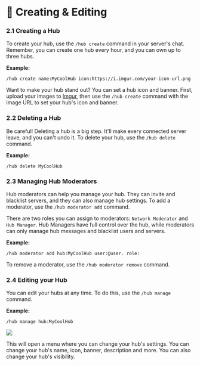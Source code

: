 # 💼 Creating & Editing

### 2.1 Creating a Hub

To create your hub, use the `/hub create` command in your server's chat. Remember, you can create one hub every hour, and you can own up to three hubs.

**Example:**

```
/hub create name:MyCoolHub icon:https://i.imgur.com/your-icon-url.png
```


Want to make your hub stand out? You can set a hub icon and banner. First, upload your images to [Imgur](https://imgur.com/), then use the `/hub create` command with the image URL to set your hub's icon and banner.

### 2.2 Deleting a Hub

Be careful! Deleting a hub is a big step. It'll make every connected server leave, and you can't undo it. To delete your hub, use the `/hub delete` command.

**Example:**


```
/hub delete MyCoolHub
```

### 2.3 Managing Hub Moderators

Hub moderators can help you manage your hub. They can invite and blacklist servers, and they can also manage hub settings. To add a moderator, use the `/hub moderator add` command.

There are two roles you can assign to moderators: `Network Moderator` and `Hub Manager`. Hub Managers have full control over the hub, while moderators can only manage hub messages and blacklist users and servers.

**Example:**

```
/hub moderator add hub:MyCoolHub user:@user. role:
```

To remove a moderator, use the `/hub moderator remove` command.



### 2.4 Editing your Hub

You can edit your hubs at any time. To do this, use the `/hub manage` command.

**Example:**

```
/hub manage hub:MyCoolHub
```
![](/img/HubManage.gif)

This will open a menu where you can change your hub's settings. You can change your hub's name, icon, banner, description and more. You can also change your hub's visibility.

